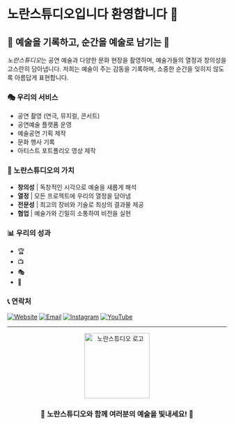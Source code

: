 # 노란스튜디오입니다 환영합니다 👋


## 🎥 예술을 기록하고, 순간을 예술로 남기는 🎨

*노란스튜디오*는 공연 예술과 다양한 문화 현장을 촬영하며, 예술가들의 열정과 창의성을 고스란히 담아냅니다. 저희는 예술이 주는 감동을 기록하며, 소중한 순간을 잊히지 않도록 아름답게 표현합니다.

### 🎭 우리의 서비스

- 공연 촬영 (연극, 뮤지컬, 콘서트)
- 공연예술 플랫폼 운영
- 예술공연 기획 제작
- 문화 행사 기록
- 아티스트 포트폴리오 영상 제작

### 🌟 노란스튜디오의 가치

- **창의성** | 독창적인 시각으로 예술을 새롭게 해석
- **열정** | 모든 프로젝트에 우리의 열정을 담아냄
- **전문성** | 최고의 장비와 기술로 최상의 결과물 제공
- **협업** | 예술가와 긴밀히 소통하여 비전을 실현

### 📊 우리의 성과

- 🏆 
- 📺 
- 🎭 
- 👥 

### 📞 연락처

[![Website](https://img.shields.io/badge/Website-www.noranstudio.com-yellow?style=for-the-badge&logo=google-chrome)](http://www.noranstudio.com)
[![Email](https://img.shields.io/badge/Email-contact%40NoranStudio.com-red?style=for-the-badge&logo=gmail)](mailto:noranstudio0707@gmail.com)
[![Instagram](https://img.shields.io/badge/Instagram-%40Noran__Studio__official-purple?style=for-the-badge&logo=instagram)](https://www.instagram.com/ynoranstudio07/)
[![YouTube](https://img.shields.io/badge/YouTube-Noran%20Studio%20Channel-red?style=for-the-badge&logo=youtube)](https://www.youtube.com/@noran_studio)

---

<p align="center">
  <img src="https://via.placeholder.com/150x150.png?text=YS" alt="노란스튜디오 로고" width="150" height="150">
</p>

<h3 align="center">🌟 노란스튜디오와 함께 여러분의 예술을 빛내세요! 🌟</h3>
